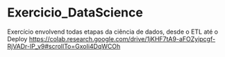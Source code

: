 # Exercicio_DataScience
Exercício envolvend todas etapas da ciência de dados, desde o ETL até o Deploy
https://colab.research.google.com/drive/1jKHF7tA9-aFOZyipcgf-RjVADr-lP_v9#scrollTo=GxoIi4DqWCOh
